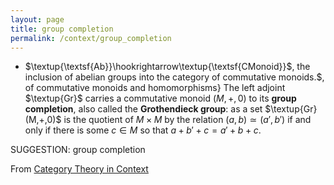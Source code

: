 ```yaml
---
layout: page
title: group completion
permalink: /context/group_completion
---
```

-  $\textup{\textsf{Ab}}\hookrightarrow\textup{\textsf{CMonoid}}$, the inclusion of abelian groups into the category of commutative monoids.$, of commutative monoids and homomorphisms} The left adjoint $\textup{Gr}$ carries a commutative monoid $(M,+,0)$ to its **group completion**, also called the **Grothendieck group**: as a set $\textup{Gr}(M,+,0)$ is the quotient of $M \times M$ by the relation $(a,b) \simeq (a',b')$ if and only if there is some $c \in M$ so that $a + b' + c = a' + b +c$.

SUGGESTION: group completion

From [Category Theory in Context](https://mathgloss.github.io/MathGloss/context.html)